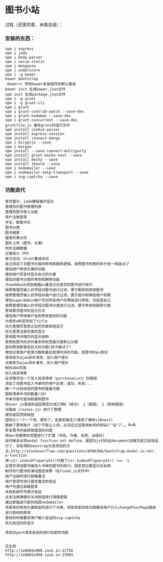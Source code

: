 图书小站
============

过程（还需完善，未做总结）：

### 安装的东西：
	npm i express
	npm i jade
	npm i body-parser
	npm i serve-static
	npm i mongoose
	npm i underscore
	npm i -g bower
	bower bootstrap
	.bowerrc 修改bower安装组件的默认路径
	bower init 生成bower.json文件
	npm init 生成package.json文件
	npm i -g grunt
	npm i -g grunt-cli
	npm i grunt
	npm i grunt-contrib-watch --save-dev
	npm i grunt-nodemon --save-dev
	npm i grunt-concurrent --save-dev
	gruntfile.js 编写grunt的运行文件
	npm install cookie-parser
	npm install express-session
	npm install connect-mongo
	npm i bcryptjs --save
	npm i morgan
	npm install --save connect-multiparty
	npm install grunt-mocha-test --save
	npm install mocha --save
	npm install should --save
	npm i nodemailer --save
	npm i nodemailer-smtp-transport --save
	npm i svg-captcha --save



### 功能迭代
	首页展示，jade模版循环显示
	管理员的图书管理列表
	管理员图书录入功能
	用户注册登录
	评论，嵌套评论
	图书分类
	图书搜索
	搜索列表分页
	图片上传（图书、头像）
	同步豆瓣数据
	访客统计（PV）
	单元测试，Grunt集成测试
	自己添加了对图书分类的修改和删除逻辑，按照图书列表的样子改一改就ok了
	增加用户修改头像的功能
	增加用户回复时显示自己的头像
	增加对图书分类的修改和删除功能
	为nodebook添加根据pv量显示在首页的图书进行排行
	按照管理员输入的字段对图书进行过滤，便于删除和修改图书
	按照管理员输入的字段对用户进行过滤，便于提升和降低用户权限
	增加superAdmin用户可对所有用户的等级进行修改，包括其自己
	按照管理员输入的字段对图书分类进行过滤，便于修改和删除分类
	更改首页图书的显示方式
	增加用户修改用户名和修改密码的功能
	为很多a标签添加了title
	优化管理员登录之后的页面按钮显示
	优化登录注册页面的显示
	更改图书详情页的显示结构
	获取到图书的评价最多的标签最为其默认分类
	密码修改那里有巨大的问题(终于解决了)
	增加记录用户登录次数和最后登录时间的功能，和图书的pv类似
	登陆改为ajax异步请求，加入用户提示
	注册改为ajax异步请求，加入用户提示
	制作404页面
	加入阅读清单
	在详情页加一个加入阅读清单（purchaseList）的按钮
	添加了将图书加入书单时的用户反馈，成功、失败...
	做一个计划阅读的图书的查看页面
	限制清单中书的数量(10)
	书单页面可查询和删除图书
	将user.js里面的返回类型分成三种0（成功） 1（报错） 2（其他错误）
	对路由（routes.js）进行了整理
	增加返回顶部按钮
	国际化(一个一个写，累死了，全是驼峰法)(使用了模块i18next)
	删掉了更改账户（这个不能让人改，从没见过还能改帐号的网站(╯°Д°)╯︵ ┻━┻）
	修复图书内容获取错误的问题
	用$or将搜索的范围进行了扩展（书名、作者、标签、出版社）
	有时候会出现modal function not define，是因为js代码在document加载完成之前就运行了，没有得到boostrap为其添加的方法,http://stackoverflow.com/questions/8586306/bootstrap-modal-is-not-a-function
	用~str.indexOf(queryStr)代替了str.indexOf(queryStr) !== -1
	在首页添加图书被加入书单的图书的排行，固定其位置显示在右侧
	制作热门图书的滑动固定效果（在fixed.js文件中）
	用户注册时进行邮箱激活
	用户登录时进行是否激活的验证
	用户可通过邮箱登录
	未收到邮件可再次发送
	点击注册弹窗的关闭按钮进行清理逻辑
	通过邮箱进行密码找回nodemailer
	将原来的修改头像和密码进行了分离，将修改密码改为链接将用户引入changePassPage路由进行密码的修改
	登陆的时候要求用户输入验证码svg-captcha
	优化验证码的显示

	添加对post请求发送的进行加密的功能


	花生壳
	http://1o6003i090.iask.in:21758
	http://1o6003i090.iask.in:23903